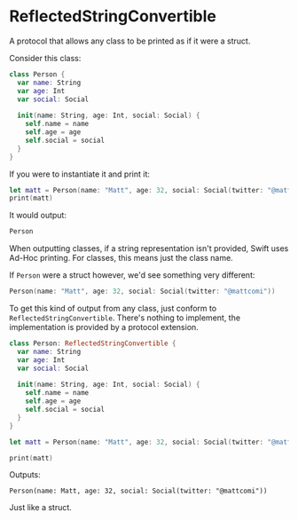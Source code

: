 # ReflectedStringConvertible
A protocol that allows any class to be printed as if it were a struct.

Consider this class:

```swift
class Person {
  var name: String
  var age: Int
  var social: Social
  
  init(name: String, age: Int, social: Social) {
    self.name = name
    self.age = age
    self.social = social
  }
}
```

If you were to instantiate it and print it:

```swift
let matt = Person(name: "Matt", age: 32, social: Social(twitter: "@mattcomi"))
print(matt)
```

It would output:

```swift
Person
```

When outputting classes, if a string representation isn't provided, Swift uses Ad-Hoc printing. For classes, this means just the class name.

If `Person` were a struct however, we'd see something very different:

```swift
Person(name: "Matt", age: 32, social: Social(twitter: "@mattcomi"))
```

To get this kind of output from any class, just conform to `ReflectedStringConvertible`. There's nothing to implement, the implementation is provided by a protocol extension. 

```swift
class Person: ReflectedStringConvertible {
  var name: String
  var age: Int
  var social: Social
  
  init(name: String, age: Int, social: Social) {
    self.name = name
    self.age = age
    self.social = social
  }
}

let matt = Person(name: "Matt", age: 32, social: Social(twitter: "@mattcomi"))

print(matt)
```

Outputs:

```
Person(name: Matt, age: 32, social: Social(twitter: "@mattcomi"))
```

Just like a struct.
